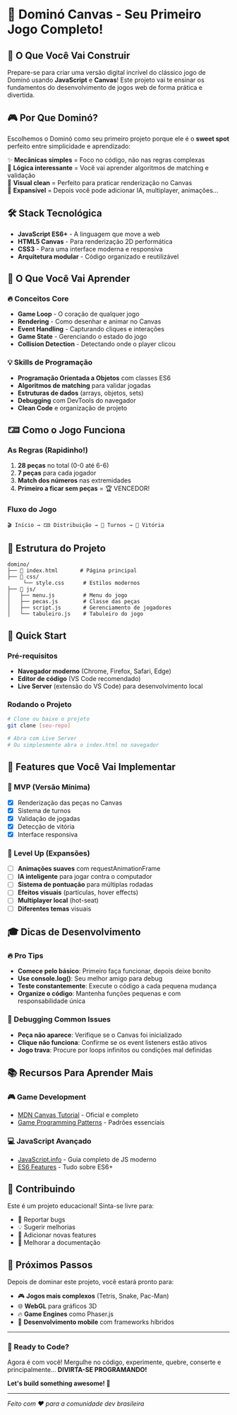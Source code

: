 # 🎯 Dominó Canvas - Seu Primeiro Jogo Completo!

## 🚀 O Que Você Vai Construir
Prepare-se para criar uma versão digital incrível do clássico jogo de Dominó usando **JavaScript** e **Canvas**! Este projeto vai te ensinar os fundamentos do desenvolvimento de jogos web de forma prática e divertida.

## 🎮 Por Que Dominó?
Escolhemos o Dominó como seu primeiro projeto porque ele é o **sweet spot** perfeito entre simplicidade e aprendizado:

✨ **Mecânicas simples** = Foco no código, não nas regras complexas  
🧠 **Lógica interessante** = Você vai aprender algoritmos de matching e validação  
🎨 **Visual clean** = Perfeito para praticar renderização no Canvas  
🔄 **Expansível** = Depois você pode adicionar IA, multiplayer, animações...  

## 🛠️ Stack Tecnológica
- **JavaScript ES6+** - A linguagem que move a web
- **HTML5 Canvas** - Para renderização 2D performática
- **CSS3** - Para uma interface moderna e responsiva
- **Arquitetura modular** - Código organizado e reutilizável

## 🎯 O Que Você Vai Aprender

### 🔥 Conceitos Core
- **Game Loop** - O coração de qualquer jogo
- **Rendering** - Como desenhar e animar no Canvas
- **Event Handling** - Capturando cliques e interações
- **Game State** - Gerenciando o estado do jogo
- **Collision Detection** - Detectando onde o player clicou

### 💡 Skills de Programação
- **Programação Orientada a Objetos** com classes ES6
- **Algoritmos de matching** para validar jogadas
- **Estruturas de dados** (arrays, objetos, sets)
- **Debugging** com DevTools do navegador
- **Clean Code** e organização de projeto

## 🁅 Como o Jogo Funciona

### As Regras (Rapidinho!)
1. **28 peças** no total (0-0 até 6-6)
2. **7 peças** para cada jogador
3. **Match dos números** nas extremidades
4. **Primeiro a ficar sem peças** = 🏆 VENCEDOR!

### Fluxo do Jogo
```
🎬 Início → 🁅 Distribuição → 🎯 Turnos → 🏁 Vitória
```

## 📁 Estrutura do Projeto
```
domino/
├── 📄 index.html       # Página principal
├── 📁 css/
     └── style.css      # Estilos modernos
├── 📁 js/
│   ├── menu.js         # Menu do jogo
│   ├── pecas.js        # Classe das peças
│   ├── script.js       # Gerenciamento de jogadores
│   └── tabuleiro.js    # Tabuleiro do jogo
```

## 🚀 Quick Start

### Pré-requisitos
- **Navegador moderno** (Chrome, Firefox, Safari, Edge)
- **Editor de código** (VS Code recomendado)
- **Live Server** (extensão do VS Code) para desenvolvimento local

### Rodando o Projeto
```bash
# Clone ou baixe o projeto
git clone [seu-repo]

# Abra com Live Server
# Ou simplesmente abra o index.html no navegador
```

## 🎨 Features que Você Vai Implementar

### 🎯 MVP (Versão Mínima)
- [x] Renderização das peças no Canvas
- [x] Sistema de turnos
- [x] Validação de jogadas
- [x] Detecção de vitória
- [x] Interface responsiva

### 🚀 Level Up (Expansões)
- [ ] **Animações suaves** com requestAnimationFrame
- [ ] **IA inteligente** para jogar contra o computador
- [ ] **Sistema de pontuação** para múltiplas rodadas
- [ ] **Efeitos visuais** (partículas, hover effects)
- [ ] **Multiplayer local** (hot-seat)
- [ ] **Diferentes temas** visuais

## 🎓 Dicas de Desenvolvimento

### 🔥 Pro Tips
- **Comece pelo básico**: Primeiro faça funcionar, depois deixe bonito
- **Use console.log()**: Seu melhor amigo para debug
- **Teste constantemente**: Execute o código a cada pequena mudança
- **Organize o código**: Mantenha funções pequenas e com responsabilidade única

### 🐛 Debugging Common Issues
- **Peça não aparece**: Verifique se o Canvas foi inicializado
- **Clique não funciona**: Confirme se os event listeners estão ativos
- **Jogo trava**: Procure por loops infinitos ou condições mal definidas

## 📚 Recursos Para Aprender Mais

### 🎮 Game Development
- [MDN Canvas Tutorial](https://developer.mozilla.org/en-US/docs/Web/API/Canvas_API/Tutorial) - Oficial e completo
- [Game Programming Patterns](http://gameprogrammingpatterns.com/) - Padrões essenciais

### 💻 JavaScript Avançado
- [JavaScript.info](https://javascript.info/) - Guia completo de JS moderno
- [ES6 Features](https://github.com/lukehoban/es6features) - Tudo sobre ES6+

## 🤝 Contribuindo
Este é um projeto educacional! Sinta-se livre para:
- 🐛 Reportar bugs
- 💡 Sugerir melhorias
- 🚀 Adicionar novas features
- 📖 Melhorar a documentação

## 🎉 Próximos Passos
Depois de dominar este projeto, você estará pronto para:
- 🎮 **Jogos mais complexos** (Tetris, Snake, Pac-Man)
- 🌐 **WebGL** para gráficos 3D
- 🔥 **Game Engines** como Phaser.js
- 🚀 **Desenvolvimento mobile** com frameworks híbridos

---

### 💪 Ready to Code?
Agora é com você! Mergulhe no código, experimente, quebre, conserte e principalmente... **DIVIRTA-SE PROGRAMANDO!** 

**Let's build something awesome! 🚀**

---
*Feito com ❤️ para a comunidade dev brasileira*